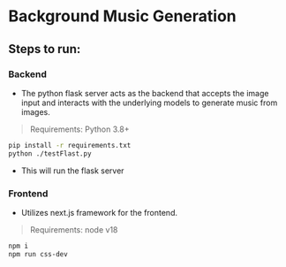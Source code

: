 # Background Music Generation

## Steps to run:

### Backend

- The python flask server acts as the backend that accepts the image input and interacts with the underlying models to generate music from images.
> Requirements: Python 3.8+

```bash
pip install -r requirements.txt
python ./testFlast.py
```
- This will run the flask server

### Frontend

- Utilizes next.js framework for the frontend.
> Requirements: node v18

```bash
npm i
npm run css-dev
```
